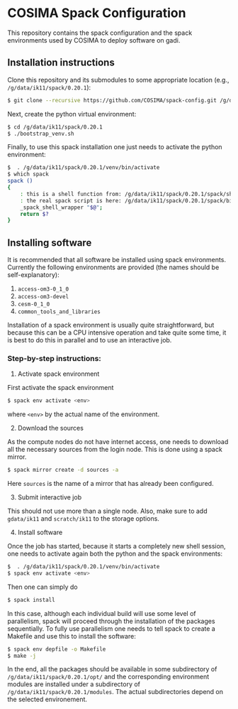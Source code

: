 # COSIMA Spack Configuration

This repository contains the spack configuration and the spack environments used
by COSIMA to deploy software on gadi.

## Installation instructions

Clone this repository and its submodules to some appropriate location (e.g.,
`/g/data/ik11/spack/0.20.1`):
```bash
$ git clone --recursive https://github.com/COSIMA/spack-config.git /g/data/ik11/spack/0.20.1
```
Next, create the python virtual environment:
```bash
$ cd /g/data/ik11/spack/0.20.1
$ ./bootstrap_venv.sh
```
Finally, to use this spack installation one just needs to activate the python
environment:
```bash
$  . /g/data/ik11/spack/0.20.1/venv/bin/activate
$ which spack
spack ()
{ 
    : this is a shell function from: /g/data/ik11/spack/0.20.1/spack/share/spack/setup-env.sh;
    : the real spack script is here: /g/data/ik11/spack/0.20.1/spack/bin/spack;
    _spack_shell_wrapper "$@";
    return $?
}
```

## Installing software

It is recommended that all software be installed using spack
environments. Currently the following environments are provided (the names
should be self-explanatory):
1. `access-om3-0_1_0`
2. `access-om3-devel`
3. `cesm-0_1_0`
4. `common_tools_and_libraries`

Installation of a spack environment is usually quite straightforward, but
because this can be a CPU intensive operation and take quite some time, it is
best to do this in parallel and to use an interactive job. 

### Step-by-step instructions:

 1. Activate spack environment

First activate the spack environment
```bash
$ spack env activate <env>
```
where `<env>` by the actual name of the environment.

 2. Download the sources

As the compute nodes do not have internet access, one needs to download all the
necessary sources from the login node. This is done using a spack mirror.
```bash
$ spack mirror create -d sources -a
```
Here `sources` is the name of a mirror that has already been configured.

 3. Submit interactive job

This should not use more than a single node. Also, make sure to add `gdata/ik11`
and `scratch/ik11` to the storage options.

 4. Install software

Once the job has started, because it starts a completely new shell session, one
needs to activate again both the python and the spack environments:
```bash
$  . /g/data/ik11/spack/0.20.1/venv/bin/activate
$ spack env activate <env>
```
Then one can simply do
```bash
$ spack install 
```
In this case, although each individual build will use some level of parallelism,
spack will proceed through the installation of the packages sequentially. To
fully use parallelism one needs to tell spack to create a Makefile and use this
to install the software:
```bash
$ spack env depfile -o Makefile
$ make -j
```

In the end, all the packages should be available in some subdirectory of
`/g/data/ik11/spack/0.20.1/opt/` and the corresponding environment modules are
installed under a subdirectory of `/g/data/ik11/spack/0.20.1/modules`. The
actual subdirectories depend on the selected environement.
